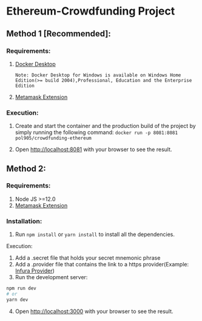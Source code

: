 # Ethereum-Crowdfunding Project

## Method 1 [Recommended]:

### Requirements:
 1. [Docker Desktop](https://www.docker.com/products/docker-desktop)
    ```
    Note: Docker Desktop for Windows is available on Windows Home Edition(>= build 2004),Professional, Education and the Enterprise Edition 
    ```
 2. [Metamask Extension](https://metamask.io/)

### Execution:
 1. Create and start the container and the production build of the project by simply running the following command:
 ```docker run -p 8081:8081 pol905/crowdfunding-ethereum```
 
 2. Open [http://localhost:8081](http://localhost:8081) with your browser to see the result.

## Method 2:

### Requirements:
 1. Node JS >=12.0
 2. [Metamask Extension](https://metamask.io/)
 
### Installation:
1. Run ```npm install``` or ```yarn install``` to install all the dependencies.

Execution:
1. Add a .secret file that holds your secret mnemonic phrase
2. Add a .provider file that contains the link to a https provider(Example: [Infura Provider](https://infura.io/))
3. Run the development server:

```bash
npm run dev
# or
yarn dev
```
4. Open [http://localhost:3000](http://localhost:3000) with your browser to see the result.